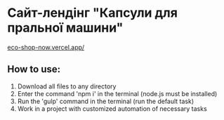 # Сайт-лендінг "Капсули для пральної машини"
<a target="_blank" href="">[eco-shop-now.vercel.app/](https://eco-shop-now.vercel.app/)</a>

## How to use:
1. Download all files to any directory
2. Enter the command 'npm i' in the terminal (node.js must be installed)
3. Run the 'gulp' command in the terminal (run the default task)
4. Work in a project with customized automation of necessary tasks
